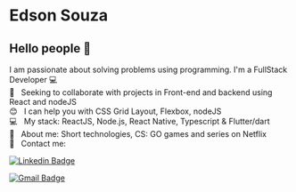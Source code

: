 
# Edson Souza

## Hello people 👋
I am passionate about solving problems using programming.
I'm a FullStack Developer :computer:
 <br/> :purple_heart: &nbsp; Seeking to collaborate with projects in Front-end and backend using React and nodeJS
 <br/> :blush: &nbsp; I can help you with CSS Grid Layout, Flexbox, nodeJS
 <br/> :computer: &nbsp; My stack: ReactJS, Node.js, React Native, Typescript & Flutter/dart
 <br/> 💬  &nbsp; About me: Short technologies, CS: GO games and series on Netflix
 <br/> :email: &nbsp; Contact me: 

[![Linkedin Badge](https://img.shields.io/badge/-EdsonM.Souza-blue?style=flat-square&logo=Linkedin&logoColor=white&link=https://www.linkedin.com/in/edson-m-souza-621ab4182/)](https://www.linkedin.com/in/edson-m-souza-621ab4182/) 


[![Gmail Badge](https://img.shields.io/badge/-edsonmelo754@gmail.com-c14438?style=flat-square&logo=Gmail&logoColor=white&link=mailto:edsonmelo754@gmail)](mailto:edsonmelo754@gmail)

